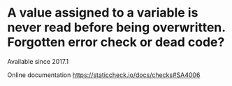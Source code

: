 # A value assigned to a variable is never read before being overwritten. Forgotten error check or dead code?

Available since
    2017.1

Online documentation
    https://staticcheck.io/docs/checks#SA4006
